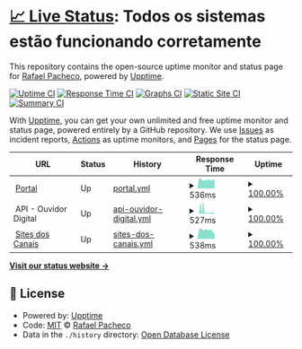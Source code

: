 # [📈 Live Status](https://ravpacheco.github.io/od-status-page): <!--live status--> **Todos os sistemas estão funcionando corretamente**

This repository contains the open-source uptime monitor and status page for [Rafael Pacheco](http://ravpacheco.com/), powered by [Upptime](https://github.com/upptime/upptime).

[![Uptime CI](https://github.com/koj-co/upptime/workflows/Uptime%20CI/badge.svg)](https://github.com/koj-co/upptime/actions?query=workflow%3A%22Uptime+CI%22)
[![Response Time CI](https://github.com/koj-co/upptime/workflows/Response%20Time%20CI/badge.svg)](https://github.com/koj-co/upptime/actions?query=workflow%3A%22Response+Time+CI%22)
[![Graphs CI](https://github.com/koj-co/upptime/workflows/Graphs%20CI/badge.svg)](https://github.com/koj-co/upptime/actions?query=workflow%3A%22Graphs+CI%22)
[![Static Site CI](https://github.com/koj-co/upptime/workflows/Static%20Site%20CI/badge.svg)](https://github.com/koj-co/upptime/actions?query=workflow%3A%22Static+Site+CI%22)
[![Summary CI](https://github.com/koj-co/upptime/workflows/Summary%20CI/badge.svg)](https://github.com/koj-co/upptime/actions?query=workflow%3A%22Summary+CI%22)

With [Upptime](https://upptime.js.org), you can get your own unlimited and free uptime monitor and status page, powered entirely by a GitHub repository. We use [Issues](https://github.com/ravpacheco/od-status-page/issues) as incident reports, [Actions](https://github.com/ravpacheco/od-status-page/actions) as uptime monitors, and [Pages](https://ravpacheco.github.io/od-status-page) for the status page.

<!--start: status pages-->
<!-- This summary is generated by Upptime (https://github.com/upptime/upptime) -->
<!-- Do not edit this manually, your changes will be overwritten -->
<!-- prettier-ignore -->
| URL | Status | History | Response Time | Uptime |
| --- | ------ | ------- | ------------- | ------ |
| <img alt="" src="https://favicons.githubusercontent.com/portal.ouvidordigital.com.br" height="13"> [Portal](https://portal.ouvidordigital.com.br) | Up | [portal.yml](https://github.com/ravpacheco/od-status-page/commits/master/history/portal.yml) | <details><summary><img alt="Response time graph" src="./graphs/portal/response-time-week.png" height="20"> 536ms</summary><br><a href="https://status.ouvidordigital.com.br/history/portal"><img alt="Response time 536" src="https://img.shields.io/endpoint?url=https%3A%2F%2Fraw.githubusercontent.com%2Fravpacheco%2Fod-status-page%2Fmaster%2Fapi%2Fportal%2Fresponse-time.json"></a><br><a href="https://status.ouvidordigital.com.br/history/portal"><img alt="24-hour response time 579" src="https://img.shields.io/endpoint?url=https%3A%2F%2Fraw.githubusercontent.com%2Fravpacheco%2Fod-status-page%2Fmaster%2Fapi%2Fportal%2Fresponse-time-day.json"></a><br><a href="https://status.ouvidordigital.com.br/history/portal"><img alt="7-day response time 536" src="https://img.shields.io/endpoint?url=https%3A%2F%2Fraw.githubusercontent.com%2Fravpacheco%2Fod-status-page%2Fmaster%2Fapi%2Fportal%2Fresponse-time-week.json"></a><br><a href="https://status.ouvidordigital.com.br/history/portal"><img alt="30-day response time 536" src="https://img.shields.io/endpoint?url=https%3A%2F%2Fraw.githubusercontent.com%2Fravpacheco%2Fod-status-page%2Fmaster%2Fapi%2Fportal%2Fresponse-time-month.json"></a><br><a href="https://status.ouvidordigital.com.br/history/portal"><img alt="1-year response time 536" src="https://img.shields.io/endpoint?url=https%3A%2F%2Fraw.githubusercontent.com%2Fravpacheco%2Fod-status-page%2Fmaster%2Fapi%2Fportal%2Fresponse-time-year.json"></a></details> | <details><summary><a href="https://status.ouvidordigital.com.br/history/portal">100.00%</a></summary><a href="https://status.ouvidordigital.com.br/history/portal"><img alt="All-time uptime 100.00%" src="https://img.shields.io/endpoint?url=https%3A%2F%2Fraw.githubusercontent.com%2Fravpacheco%2Fod-status-page%2Fmaster%2Fapi%2Fportal%2Fuptime.json"></a><br><a href="https://status.ouvidordigital.com.br/history/portal"><img alt="24-hour uptime 100.00%" src="https://img.shields.io/endpoint?url=https%3A%2F%2Fraw.githubusercontent.com%2Fravpacheco%2Fod-status-page%2Fmaster%2Fapi%2Fportal%2Fuptime-day.json"></a><br><a href="https://status.ouvidordigital.com.br/history/portal"><img alt="7-day uptime 100.00%" src="https://img.shields.io/endpoint?url=https%3A%2F%2Fraw.githubusercontent.com%2Fravpacheco%2Fod-status-page%2Fmaster%2Fapi%2Fportal%2Fuptime-week.json"></a><br><a href="https://status.ouvidordigital.com.br/history/portal"><img alt="30-day uptime 100.00%" src="https://img.shields.io/endpoint?url=https%3A%2F%2Fraw.githubusercontent.com%2Fravpacheco%2Fod-status-page%2Fmaster%2Fapi%2Fportal%2Fuptime-month.json"></a><br><a href="https://status.ouvidordigital.com.br/history/portal"><img alt="1-year uptime 100.00%" src="https://img.shields.io/endpoint?url=https%3A%2F%2Fraw.githubusercontent.com%2Fravpacheco%2Fod-status-page%2Fmaster%2Fapi%2Fportal%2Fuptime-year.json"></a></details>
| <img alt="" src="https://favicons.githubusercontent.com/null" height="13"> API - Ouvidor Digital | Up | [api-ouvidor-digital.yml](https://github.com/ravpacheco/od-status-page/commits/master/history/api-ouvidor-digital.yml) | <details><summary><img alt="Response time graph" src="./graphs/api-ouvidor-digital/response-time-week.png" height="20"> 527ms</summary><br><a href="https://status.ouvidordigital.com.br/history/api-ouvidor-digital"><img alt="Response time 527" src="https://img.shields.io/endpoint?url=https%3A%2F%2Fraw.githubusercontent.com%2Fravpacheco%2Fod-status-page%2Fmaster%2Fapi%2Fapi-ouvidor-digital%2Fresponse-time.json"></a><br><a href="https://status.ouvidordigital.com.br/history/api-ouvidor-digital"><img alt="24-hour response time 133" src="https://img.shields.io/endpoint?url=https%3A%2F%2Fraw.githubusercontent.com%2Fravpacheco%2Fod-status-page%2Fmaster%2Fapi%2Fapi-ouvidor-digital%2Fresponse-time-day.json"></a><br><a href="https://status.ouvidordigital.com.br/history/api-ouvidor-digital"><img alt="7-day response time 527" src="https://img.shields.io/endpoint?url=https%3A%2F%2Fraw.githubusercontent.com%2Fravpacheco%2Fod-status-page%2Fmaster%2Fapi%2Fapi-ouvidor-digital%2Fresponse-time-week.json"></a><br><a href="https://status.ouvidordigital.com.br/history/api-ouvidor-digital"><img alt="30-day response time 527" src="https://img.shields.io/endpoint?url=https%3A%2F%2Fraw.githubusercontent.com%2Fravpacheco%2Fod-status-page%2Fmaster%2Fapi%2Fapi-ouvidor-digital%2Fresponse-time-month.json"></a><br><a href="https://status.ouvidordigital.com.br/history/api-ouvidor-digital"><img alt="1-year response time 527" src="https://img.shields.io/endpoint?url=https%3A%2F%2Fraw.githubusercontent.com%2Fravpacheco%2Fod-status-page%2Fmaster%2Fapi%2Fapi-ouvidor-digital%2Fresponse-time-year.json"></a></details> | <details><summary><a href="https://status.ouvidordigital.com.br/history/api-ouvidor-digital">100.00%</a></summary><a href="https://status.ouvidordigital.com.br/history/api-ouvidor-digital"><img alt="All-time uptime 100.00%" src="https://img.shields.io/endpoint?url=https%3A%2F%2Fraw.githubusercontent.com%2Fravpacheco%2Fod-status-page%2Fmaster%2Fapi%2Fapi-ouvidor-digital%2Fuptime.json"></a><br><a href="https://status.ouvidordigital.com.br/history/api-ouvidor-digital"><img alt="24-hour uptime 100.00%" src="https://img.shields.io/endpoint?url=https%3A%2F%2Fraw.githubusercontent.com%2Fravpacheco%2Fod-status-page%2Fmaster%2Fapi%2Fapi-ouvidor-digital%2Fuptime-day.json"></a><br><a href="https://status.ouvidordigital.com.br/history/api-ouvidor-digital"><img alt="7-day uptime 100.00%" src="https://img.shields.io/endpoint?url=https%3A%2F%2Fraw.githubusercontent.com%2Fravpacheco%2Fod-status-page%2Fmaster%2Fapi%2Fapi-ouvidor-digital%2Fuptime-week.json"></a><br><a href="https://status.ouvidordigital.com.br/history/api-ouvidor-digital"><img alt="30-day uptime 100.00%" src="https://img.shields.io/endpoint?url=https%3A%2F%2Fraw.githubusercontent.com%2Fravpacheco%2Fod-status-page%2Fmaster%2Fapi%2Fapi-ouvidor-digital%2Fuptime-month.json"></a><br><a href="https://status.ouvidordigital.com.br/history/api-ouvidor-digital"><img alt="1-year uptime 100.00%" src="https://img.shields.io/endpoint?url=https%3A%2F%2Fraw.githubusercontent.com%2Fravpacheco%2Fod-status-page%2Fmaster%2Fapi%2Fapi-ouvidor-digital%2Fuptime-year.json"></a></details>
| <img alt="" src="https://favicons.githubusercontent.com/ouvidordigital.com.br" height="13"> [Sites dos Canais](https://ouvidordigital.com.br/od) | Up | [sites-dos-canais.yml](https://github.com/ravpacheco/od-status-page/commits/master/history/sites-dos-canais.yml) | <details><summary><img alt="Response time graph" src="./graphs/sites-dos-canais/response-time-week.png" height="20"> 538ms</summary><br><a href="https://status.ouvidordigital.com.br/history/sites-dos-canais"><img alt="Response time 538" src="https://img.shields.io/endpoint?url=https%3A%2F%2Fraw.githubusercontent.com%2Fravpacheco%2Fod-status-page%2Fmaster%2Fapi%2Fsites-dos-canais%2Fresponse-time.json"></a><br><a href="https://status.ouvidordigital.com.br/history/sites-dos-canais"><img alt="24-hour response time 366" src="https://img.shields.io/endpoint?url=https%3A%2F%2Fraw.githubusercontent.com%2Fravpacheco%2Fod-status-page%2Fmaster%2Fapi%2Fsites-dos-canais%2Fresponse-time-day.json"></a><br><a href="https://status.ouvidordigital.com.br/history/sites-dos-canais"><img alt="7-day response time 538" src="https://img.shields.io/endpoint?url=https%3A%2F%2Fraw.githubusercontent.com%2Fravpacheco%2Fod-status-page%2Fmaster%2Fapi%2Fsites-dos-canais%2Fresponse-time-week.json"></a><br><a href="https://status.ouvidordigital.com.br/history/sites-dos-canais"><img alt="30-day response time 538" src="https://img.shields.io/endpoint?url=https%3A%2F%2Fraw.githubusercontent.com%2Fravpacheco%2Fod-status-page%2Fmaster%2Fapi%2Fsites-dos-canais%2Fresponse-time-month.json"></a><br><a href="https://status.ouvidordigital.com.br/history/sites-dos-canais"><img alt="1-year response time 538" src="https://img.shields.io/endpoint?url=https%3A%2F%2Fraw.githubusercontent.com%2Fravpacheco%2Fod-status-page%2Fmaster%2Fapi%2Fsites-dos-canais%2Fresponse-time-year.json"></a></details> | <details><summary><a href="https://status.ouvidordigital.com.br/history/sites-dos-canais">100.00%</a></summary><a href="https://status.ouvidordigital.com.br/history/sites-dos-canais"><img alt="All-time uptime 100.00%" src="https://img.shields.io/endpoint?url=https%3A%2F%2Fraw.githubusercontent.com%2Fravpacheco%2Fod-status-page%2Fmaster%2Fapi%2Fsites-dos-canais%2Fuptime.json"></a><br><a href="https://status.ouvidordigital.com.br/history/sites-dos-canais"><img alt="24-hour uptime 100.00%" src="https://img.shields.io/endpoint?url=https%3A%2F%2Fraw.githubusercontent.com%2Fravpacheco%2Fod-status-page%2Fmaster%2Fapi%2Fsites-dos-canais%2Fuptime-day.json"></a><br><a href="https://status.ouvidordigital.com.br/history/sites-dos-canais"><img alt="7-day uptime 100.00%" src="https://img.shields.io/endpoint?url=https%3A%2F%2Fraw.githubusercontent.com%2Fravpacheco%2Fod-status-page%2Fmaster%2Fapi%2Fsites-dos-canais%2Fuptime-week.json"></a><br><a href="https://status.ouvidordigital.com.br/history/sites-dos-canais"><img alt="30-day uptime 100.00%" src="https://img.shields.io/endpoint?url=https%3A%2F%2Fraw.githubusercontent.com%2Fravpacheco%2Fod-status-page%2Fmaster%2Fapi%2Fsites-dos-canais%2Fuptime-month.json"></a><br><a href="https://status.ouvidordigital.com.br/history/sites-dos-canais"><img alt="1-year uptime 100.00%" src="https://img.shields.io/endpoint?url=https%3A%2F%2Fraw.githubusercontent.com%2Fravpacheco%2Fod-status-page%2Fmaster%2Fapi%2Fsites-dos-canais%2Fuptime-year.json"></a></details>

<!--end: status pages-->

[**Visit our status website →**](https://ravpacheco.github.io/od-status-page)

## 📄 License

- Powered by: [Upptime](https://github.com/upptime/upptime)
- Code: [MIT](./LICENSE) © [Rafael Pacheco](http://ravpacheco.com/)
- Data in the `./history` directory: [Open Database License](https://opendatacommons.org/licenses/odbl/1-0/)
